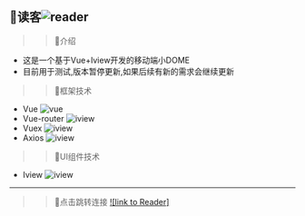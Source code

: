 📗读客![reader](https://img.shields.io/badge/reader-V1.0.1-yellowgreen)
---
>> 🌟介绍
* 这是一个基于Vue+Iview开发的移动端小DOME
* 目前用于测试,版本暂停更新,如果后续有新的需求会继续更新


>> 🌟框架技术
* Vue ![vue](https://img.shields.io/badge/-V2.5.2-green)
* Vue-router ![iview](https://img.shields.io/badge/-V3.0.1-green)
* Vuex ![iview](https://img.shields.io/badge/-V3.5.4-green)
* Axios ![iview](https://img.shields.io/badge/-V0.19.0-green)
>> 🌟UI组件技术
* Iview ![iview](https://img.shields.io/badge/-V3.5.4-green)
---
>> 🌟点击跳转连接
[![link to Reader]](http://47.93.54.147/) 
